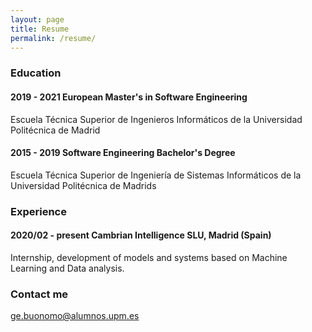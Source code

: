 ```yaml
---
layout: page
title: Resume
permalink: /resume/
---
```

### Education

#### 2019 - 2021        European Master's in Software Engineering

<div class="entry">
    Escuela Técnica Superior de Ingenieros Informáticos de la Universidad Politécnica de Madrid
</div>

#### 2015 - 2019        Software Engineering Bachelor's Degree

<div class="entry">
    Escuela Técnica Superior de Ingeniería de Sistemas Informáticos de la Universidad Politécnica de Madrids
</div>


### Experience

#### 2020/02 - present  Cambrian Intelligence SLU, Madrid (Spain)

<div class="entry">
    Internship, development of models and systems based on Machine Learning and Data analysis.
</div>

### Contact me

[ge.buonomo@alumnos.upm.es](mailto:ge.buonomo@alumnos.upm.es)